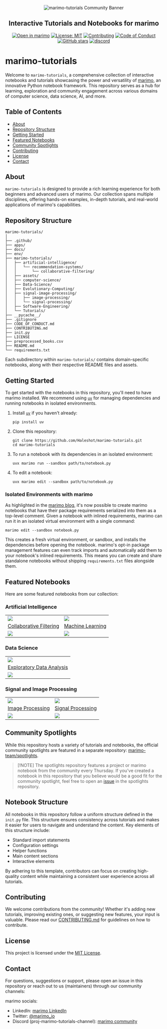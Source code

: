 <p align="center">
  <img src="https://raw.githubusercontent.com/Haleshot/marimo-tutorials/main/community-tutorials-banner.png" alt="marimo-tutorials Community Banner">
</p>

<h2 align="center">Interactive Tutorials and Notebooks for marimo</h2>

<p align="center">
  <a href="https://marimo.io/c/@haleshot/marimo-tutorials"><img alt="Open in marimo" src="https://marimo.io/shield.svg"></a>
  <a href="https://github.com/Haleshot/marimo-tutorials/blob/main/LICENSE"><img alt="License: MIT" src="https://img.shields.io/badge/License-MIT-yellow.svg"></a>
  <a href="https://github.com/Haleshot/marimo-tutorials/blob/main/CONTRIBUTING.md"><img alt="Contributing" src="https://img.shields.io/badge/Contributions-Welcome-brightgreen.svg"></a>
  <a href="https://github.com/Haleshot/marimo-tutorials/blob/main/CODE_OF_CONDUCT.md"><img alt="Code of Conduct" src="https://img.shields.io/badge/Code%20of%20Conduct-v1.0-ff69b4.svg"></a>
  <a href="https://github.com/Haleshot/marimo-tutorials"><img alt="GitHub stars" src="https://img.shields.io/github/stars/Haleshot/marimo-tutorials?style=social"></a>
<!--   <a href="https://discord.gg/JE7nhX6mD8"><img alt="Discord" src="https://img.shields.io/discord/1234567890?color=7389D8&label=Discord&logo=discord&logoColor=ffffff"></a> -->
  <a href="https://discord.gg/JE7nhX6mD8"><img src="https://shields.io/discord/1059888774789730424" alt="discord" /></a>
</p>

# marimo-tutorials

Welcome to `marimo-tutorials`, a comprehensive collection of interactive
notebooks and tutorials showcasing the power and versatility of
[marimo](https://marimo.io), an innovative Python notebook framework. This
repository serves as a hub for learning, exploration and community engagement
across various domains of computer science, data science, AI, and more.

## Table of Contents

-   [About](#about)
-   [Repository Structure](#repository-structure)
-   [Getting Started](#getting-started)
-   [Featured Notebooks](#featured-notebooks)
-   [Community Spotlights](#community-spotlights)
-   [Contributing](#contributing)
-   [License](#license)
-   [Contact](#contact)

## About

`marimo-tutorials` is designed to provide a rich learning experience for both
beginners and advanced users of marimo. Our collection spans multiple
disciplines, offering hands-on examples, in-depth tutorials, and real-world
applications of marimo's capabilities.

## Repository Structure

```
marimo-tutorials/
│
├── .github/
├── apps/
├── docs/
├── env/
├── marimo-tutorials/
│   ├── artificial-intelligence/
│   │   └── recommendation-systems/
│   │       └── collaborative-filtering/
│   ├── assets/
│   ├── computer-science/
│   ├── Data-Science/
│   ├── Evolutionary-Computing/
│   ├── signal-image-processing/
│   │   ├── image-processing/
│   │   └── signal-processing/
│   ├── Software-Engineering/
│   └── Tutorials/
├── __pycache__/
├── .gitignore
├── CODE_OF_CONDUCT.md
├── CONTRIBUTING.md
├── init.py
├── LICENSE
├── preprocessed_books.csv
├── README.md
└── requirements.txt
```

Each subdirectory within `marimo-tutorials/` contains domain-specific
notebooks, along with their respective README files and assets.

## Getting Started

To get started with the notebooks in this repository, you'll need to have
marimo installed. We recommend using [`uv`](https://github.com/astral-sh/uv)
for managing dependencies and running notebooks in isolated environments.

1. Install [`uv`](https://github.com/astral-sh/uv) if you haven't already:

    ```shell
    pip install uv
    ```

2. Clone this repository:

    ```shell
    git clone https://github.com/Haleshot/marimo-tutorials.git
    cd marimo-tutorials
    ```

3. To run a notebook with its dependencies in an isolated environment:

    ```shell
    uvx marimo run --sandbox path/to/notebook.py
    ```

4. To edit a notebook:
    ```shell
    uvx marimo edit --sandbox path/to/notebook.py
    ```

### Isolated Environments with marimo

As highlighted in the
[marimo blog](https://marimo.io/blog/sandboxed-notebooks), it's now possible to
create marimo notebooks that have their package requirements serialized into
them as a top-level comment. Given a notebook with inlined requirements, marimo
can run it in an isolated virtual environment with a single command:

```shell
marimo edit --sandbox notebook.py
```

This creates a fresh virtual environment, or sandbox, and installs the
dependencies before opening the notebook. marimo's opt-in package management
features can even track imports and automatically add them to your notebook's
inlined requirements. This means you can create and share standalone notebooks
without shipping `requirements.txt` files alongside them.

## Featured Notebooks

Here are some featured notebooks from our collection:

### Artificial Intelligence

<table border="0">
  <tr>
    <td>
      <a target="_blank" href="marimo-tutorials/artificial-intelligence/recommendation-systems/collaborative-filtering/">
        <img src="assets/collaborative-filtering.png" style="max-height: 150px; width: auto; display: block" />
      </a>
    </td>
    <td>
      <a target="_blank" href="https://github.com/Haleshot/marimo-tutorials/tree/main/marimo-tutorials/artificial-intelligence/machine-learning">
        <img src="assets/machine-learning.png" style="max-height: 150px; width: auto; display: block" />
      </a>
    </td>
  </tr>
  <tr>
    <td>
      <a href="marimo-tutorials/artificial-intelligence/recommendation-systems/collaborative-filtering/">Collaborative Filtering</a>
    </td>
    <td>
      <a href="https://github.com/Haleshot/marimo-tutorials/tree/main/marimo-tutorials/artificial-intelligence/machine-learning">Machine Learning</a>
    </td>
  </tr>
  <tr>
    <td>
      <a target="_blank" href="https://marimo.io/p/@placeholder/collaborative-filtering">
        <img src="https://marimo.io/shield.svg"/>
      </a>
    </td>
    <td>
      <a target="_blank" href="https://marimo.io/p/@placeholder/machine-learning">
        <img src="https://marimo.io/shield.svg"/>
      </a>
    </td>
  </tr>
</table>

### Data Science

<table border="0">
  <tr>
    <td>
      <a target="_blank" href="marimo-tutorials/Data-Science/Exploratory-Data-Analysis/">
        <img src="assets/exploratory-data-analysis.png" style="max-height: 150px; width: auto; display: block" />
      </a>
    </td>
  </tr>
  <tr>
    <td>
      <a href="marimo-tutorials/Data-Science/Exploratory-Data-Analysis/">Exploratory Data Analysis</a>
    </td>
  </tr>
  <tr>
    <td>
      <a target="_blank" href="https://marimo.io/p/@placeholder/exploratory-data-analysis">
        <img src="https://marimo.io/shield.svg"/>
      </a>
    </td>
  </tr>
</table>

### Signal and Image Processing

<table border="0">
  <tr>
    <td>
      <a target="_blank" href="marimo-tutorials/signal-image-processing/image-processing/">
        <img src="assets/image-processing.png" style="max-height: 150px; width: auto; display: block" />
      </a>
    </td>
    <td>
      <a target="_blank" href="marimo-tutorials/signal-image-processing/signal-processing/">
        <img src="assets/signal-processing.png" style="max-height: 150px; width: auto; display: block" />
      </a>
    </td>
  </tr>
  <tr>
    <td>
      <a href="marimo-tutorials/signal-image-processing/image-processing/">Image Processing</a>
    </td>
    <td>
      <a href="marimo-tutorials/signal-image-processing/signal-processing/">Signal Processing</a>
    </td>
  </tr>
  <tr>
    <td>
      <a target="_blank" href="https://marimo.io/p/@placeholder/image-processing">
        <img src="https://marimo.io/shield.svg"/>
      </a>
    </td>
    <td>
      <a target="_blank" href="https://marimo.io/p/@placeholder/signal-processing">
        <img src="https://marimo.io/shield.svg"/>
      </a>
    </td>
  </tr>
</table>

## Community Spotlights

While this repository hosts a variety of tutorials and notebooks, the official
community spotlights are featured in a separate repository:
[marimo-team/spotlights](https://github.com/marimo-team/spotlights).

> [!NOTE] The spotlights repository features a project or marimo notebook from
> the community every Thursday. If you've created a notebook in this repository
> that you believe would be a good fit for the community spotlight, feel free
> to open an [issue](https://github.com/marimo-team/spotlights/issues) in the
> spotlights repository.

## Notebook Structure

All notebooks in this repository follow a uniform structure defined in the
`init.py` file. This structure ensures consistency across tutorials and makes
it easier for users to navigate and understand the content. Key elements of
this structure include:

-   Standard import statements
-   Configuration settings
-   Helper functions
-   Main content sections
-   Interactive elements

By adhering to this template, contributors can focus on creating high-quality
content while maintaining a consistent user experience across all tutorials.

## Contributing

We welcome contributions from the community! Whether it's adding new tutorials,
improving existing ones, or suggesting new features, your input is valuable.
Please read our [CONTRIBUTING.md](CONTRIBUTING.md) for guidelines on how to
contribute.

## License

This project is licensed under the [MIT License](LICENSE).

## Contact

For questions, suggestions or support, please open an issue in this repository
or reach out to us (maintainers) through our community channels:

marimo socials:

-   LinkedIn: [marimo LinkedIn](https://www.linkedin.com/company/marimo-io/)
-   Twitter: [@marimo_io](https://twitter.com/marimo_io)
-   Discord (proj-marimo-tutorials-channel):
    [marimo community](https://discord.gg/JE7nhX6mD8)
